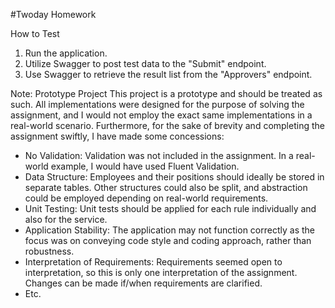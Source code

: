 #Twoday Homework

How to Test
1. Run the application.
2. Utilize Swagger to post test data to the "Submit" endpoint.
3. Use Swagger to retrieve the result list from the "Approvers" endpoint.

Note: Prototype Project
This project is a prototype and should be treated as such. All implementations were designed for the purpose of solving the assignment, and I would not employ the exact same implementations in a real-world scenario.
Furthermore, for the sake of brevity and completing the assignment swiftly, I have made some concessions:
 - No Validation: Validation was not included in the assignment. In a real-world example, I would have used Fluent Validation.
 - Data Structure: Employees and their positions should ideally be stored in separate tables. Other structures could also be split, and abstraction could be employed depending on real-world requirements.
 - Unit Testing: Unit tests should be applied for each rule individually and also for the service.
 - Application Stability: The application may not function correctly as the focus was on conveying code style and coding approach, rather than robustness.
 - Interpretation of Requirements: Requirements seemed open to interpretation, so this is only one interpretation of the assignment. Changes can be made if/when requirements are clarified.
 - Etc.

